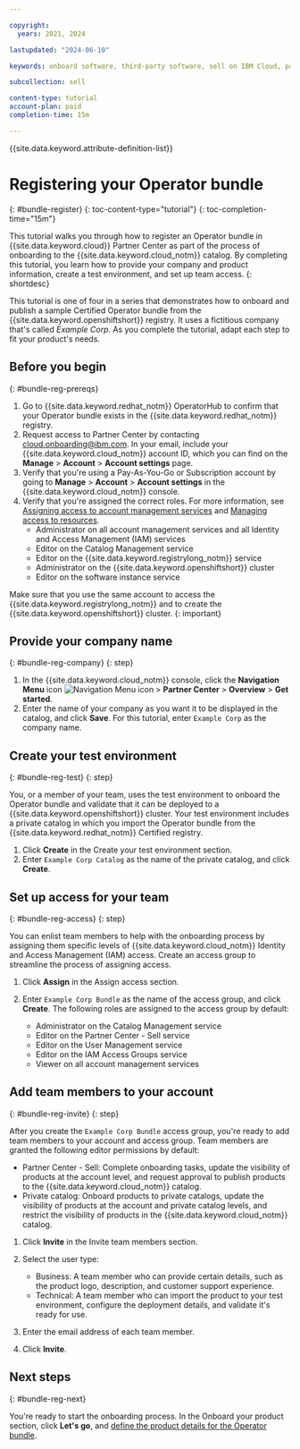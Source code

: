```yaml
---

copyright:
  years: 2021, 2024

lastupdated: "2024-06-10"

keywords: onboard software, third-party software, sell on IBM Cloud, partner center, operator, validate, test, Red Hat OpenShift cluster, bundle, Kubernetes cluster, product details, catalog listing, support, pricing, BYOL

subcollection: sell

content-type: tutorial
account-plan: paid
completion-time: 15m

---
```


{{site.data.keyword.attribute-definition-list}}


# Registering your Operator bundle
{: #bundle-register}
{: toc-content-type="tutorial"}
{: toc-completion-time="15m"}

This tutorial walks you through how to register an Operator bundle in {{site.data.keyword.cloud}} Partner Center as part of the process of onboarding to the {{site.data.keyword.cloud_notm}} catalog. By completing this tutorial, you learn how to provide your company and product information, create a test environment, and set up team access.
{: shortdesc}

This tutorial is one of four in a series that demonstrates how to onboard and publish a sample Certified Operator bundle from the {{site.data.keyword.openshiftshort}} registry. It uses a fictitious company that's called *Example Corp*. As you complete the tutorial, adapt each step to fit your product's needs.

## Before you begin
{: #bundle-reg-prereqs}

1. Go to {{site.data.keyword.redhat_notm}} OperatorHub to confirm that your Operator bundle exists in the {{site.data.keyword.redhat_notm}} registry.
1. Request access to Partner Center by contacting cloud.onboarding@ibm.com. In your email, include your {{site.data.keyword.cloud_notm}} account ID, which you can find on the **Manage** > **Account** > **Account settings** page.
1. Verify that you're using a Pay-As-You-Go or Subscription account by going to **Manage** > **Account** > **Account settings** in the {{site.data.keyword.cloud_notm}} console.
1. Verify that you're assigned the correct roles. For more information, see [Assigning access to account management services](/docs/account?topic=account-account-services) and [Managing access to resources](/docs/account?topic=account-assign-access-resources).
   * Administrator on all account management services and all Identity and Access Management (IAM) services
   * Editor on the Catalog Management service
   * Editor on the {{site.data.keyword.registrylong_notm}} service
   * Administrator on the {{site.data.keyword.openshiftshort}} cluster
   * Editor on the software instance service

Make sure that you use the same account to access the {{site.data.keyword.registrylong_notm}} and to create the {{site.data.keyword.openshiftshort}} cluster.
{: important}


## Provide your company name
{: #bundle-reg-company}
{: step}

1. In the {{site.data.keyword.cloud_notm}} console, click the **Navigation Menu** icon ![Navigation Menu icon](../icons/icon_hamburger.svg "Menu") > **Partner Center** > **Overview** > **Get started**.
1. Enter the name of your company as you want it to be displayed in the catalog, and click **Save**. For this tutorial, enter `Example Corp` as the company name.

## Create your test environment
{: #bundle-reg-test}
{: step}

You, or a member of your team, uses the test environment to onboard the Operator bundle and validate that it can be deployed to a {{site.data.keyword.openshiftshort}} cluster. Your test environment includes a private catalog in which you import the Operator bundle from the {{site.data.keyword.redhat_notm}} Certified registry.

1. Click **Create** in the Create your test environment section.
1. Enter `Example Corp Catalog` as the name of the private catalog, and click **Create**.

## Set up access for your team
{: #bundle-reg-access}
{: step}

You can enlist team members to help with the onboarding process by assigning them specific levels of {{site.data.keyword.cloud_notm}} Identity and Access Management (IAM) access. Create an access group to streamline the process of assigning access.

1. Click **Assign** in the Assign access section.
1. Enter `Example Corp Bundle` as the name of the access group, and click **Create**. The following roles are assigned to the access group by default:

    * Administrator on the Catalog Management service
    * Editor on the Partner Center - Sell service
    * Editor on the User Management service
    * Editor on the IAM Access Groups service
    * Viewer on all account management services

## Add team members to your account
{: #bundle-reg-invite}
{: step}

After you create the `Example Corp Bundle` access group, you're ready to add team members to your account and access group. Team members are granted the following editor permissions by default:

* Partner Center - Sell: Complete onboarding tasks, update the visibility of products at the account level, and request approval to publish products to the {{site.data.keyword.cloud_notm}} catalog.
* Private catalog: Onboard products to private catalogs, update the visibility of products at the account and private catalog levels, and restrict the visibility of products in the {{site.data.keyword.cloud_notm}} catalog.


1. Click **Invite** in the Invite team members section.
1. Select the user type:

    * Business: A team member who can provide certain details, such as the product logo, description, and customer support experience.
    * Technical: A team member who can import the product to your test environment, configure the deployment details, and validate it's ready for use.

1. Enter the email address of each team member.
1. Click **Invite**.

## Next steps
{: #bundle-reg-next}

You're ready to start the onboarding process. In the Onboard your product section, click **Let's go**, and [define the product details for the Operator bundle](/docs/sell?topic=sell-bundle-define).
